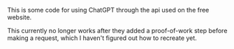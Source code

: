 This is some code for using ChatGPT through the api used on the free website.

This currently no longer works after they added a proof-of-work step before making a request, which I haven't figured out how to recreate yet.